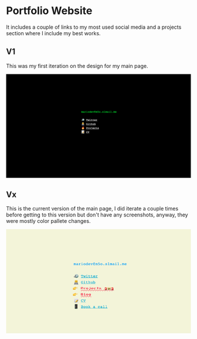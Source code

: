 # Portfolio Website

It includes a couple of links to my most used social media and a projects
section where I include my best works.

<!-- Add image from folder -->

## V1

This was my first iteration on the design for my main page.

![Main Page](/resources/main_page.png)

## Vx

This is the current version of the main page, I did iterate a couple times
before getting to this version but don't have any screenshots, anyway, they were
mostly color pallete changes.

![Main Page V2](/resources/main_page_v2.png)
